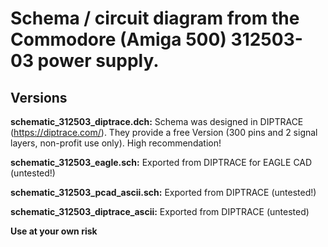 # Schema / circuit diagram from the Commodore (Amiga 500) 312503-03 power supply.

## Versions

**schematic_312503_diptrace.dch:** Schema was designed in DIPTRACE (https://diptrace.com/). They provide a free Version (300 pins and 2 signal layers, non-profit use only). High recommendation!

**schematic_312503_eagle.sch:** Exported from DIPTRACE for EAGLE CAD (untested!)

**schematic_312503_pcad_ascii.sch:** Exported from DIPTRACE (untested!)

**schematic_312503_diptrace_ascii:** Exported from DIPTRACE (untested)


**Use at your own risk**
